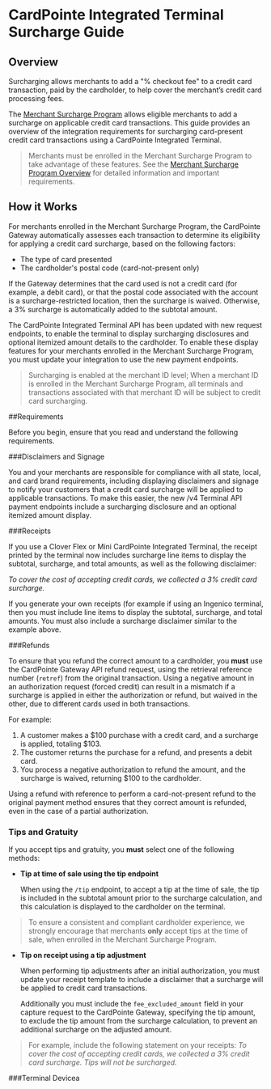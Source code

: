 # CardPointe Integrated Terminal Surcharge Guide

## Overview

Surcharging allows merchants to add a "% checkout fee" to a credit card transaction, paid by the cardholder, to help cover the merchant’s credit card processing fees.

The [Merchant Surcharge Program](https://support.cardpointe.com/compliance/surcharging) allows eligible merchants to add a surcharge on applicable credit card transactions. This guide provides an overview of the integration requirements for surcharging card-present credit card transactions using a CardPointe Integrated Terminal.

> Merchants must be enrolled in the Merchant Surcharge Program to take advantage of these features. See the [Merchant Surcharge Program Overview](https://support.cardpointe.com/compliance/surcharging) for detailed information and important requirements.

## How it Works

For merchants enrolled in the Merchant Surcharge Program, the CardPointe Gateway automatically assesses each transaction to determine its eligibility for applying a credit card surcharge, based on the following factors:

- The type of card presented
- The cardholder's postal code (card-not-present only)

If the Gateway determines that the card used is not a credit card (for example, a debit card), or that the postal code associated with the account is a surcharge-restricted location, then the surcharge is waived. Otherwise, a 3% surcharge is automatically added to the subtotal amount.

The CardPointe Integrated Terminal API has been updated with new request endpoints, to enable the terminal to display surcharging disclosures and optional itemized amount details to the cardholder. To enable these display features for your merchants enrolled in the Merchant Surcharge Program, you must update your integration to use the new payment endpoints.

> Surcharging is enabled at the merchant ID level; When a merchant ID is enrolled in the Merchant Surcharge Program, all terminals and transactions associated with that merchant ID will be subject to credit card surcharging.

##Requirements

Before you begin, ensure that you read and understand the following requirements.

###Disclaimers and Signage

You and your merchants are responsible for compliance with all state, local, and card brand requirements, including displaying disclaimers and signage to notify your customers that a credit card surcharge will be applied to applicable transactions. To make this easier, the new /v4 Terminal API payment endpoints include a surcharging disclosure and an optional itemized amount display.

###Receipts

If you use a Clover Flex or Mini CardPointe Integrated Terminal, the receipt printed by the terminal now includes surcharge line items to display the subtotal, surcharge, and total amounts, as well as the following disclaimer:

*To cover the cost of accepting credit cards, we collected a 3% credit card surcharge.*

If you generate your own receipts (for example if using an Ingenico terminal, then you must include line items to display the subtotal, surcharge, and total amounts. You must also include a surcharge disclaimer similar to the example above.

###Refunds

To ensure that you refund the correct amount to a cardholder, you **must** use the CardPointe Gateway API refund request, using the retrieval reference number (`retref`) from the original transaction. Using a negative amount in an authorization request (forced credit) can result in a mismatch if a surcharge is applied in either the authorization or refund, but waived in the other, due to different cards used in both transactions.

For example:

1. A customer makes a $100 purchase with a credit card, and a surcharge is applied, totaling $103.
2. The customer returns the purchase for a refund, and presents a debit card.
3. You process a negative authorization to refund the amount, and the surcharge is waived, returning $100 to the cardholder.

Using a refund with reference to perform a card-not-present refund to the original payment method ensures that they correct amount is refunded, even in the case of a partial authorization.

### Tips and Gratuity

If you accept tips and gratuity, you **must** select one of the following methods:

- **Tip at time of sale using the tip endpoint**

  When using the `/tip` endpoint, to accept a tip at the time of sale, the tip is included in the subtotal amount prior to the surcharge calculation, and this calculation is displayed to the cardholder on the terminal.

<!-- theme: warning -->
  > To ensure a consistent and compliant cardholder experience, we strongly encourage that merchants **only** accept tips at the time of sale, when enrolled in the Merchant Surcharge Program.

- **Tip on receipt using a tip adjustment**

  When performing tip adjustments after an initial authorization, you must update your receipt template to include a disclaimer that a surcharge will be applied to credit card transactions.

  Additionally you must include the `fee_excluded_amount` field in your capture request to the CardPointe Gateway, specifying the tip amount, to exclude the tip amount from the surcharge calculation, to prevent an additional surcharge on the adjusted amount. 

<!-- theme: warning -->
  > For example, include the following statement on your receipts:
  > *To cover the cost of accepting credit cards, we collected a 3% credit card surcharge. Tips will not be surcharged.*

###Terminal Devicea
